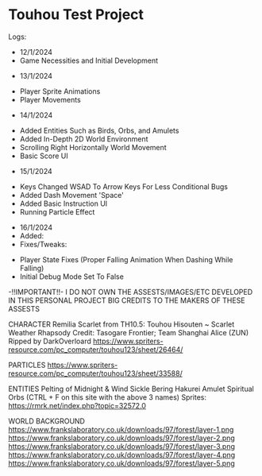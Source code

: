 # Touhou Test Project
Logs:
- 12/1/2024
- Game Necessities and Initial Development
* 13/1/2024
- Player Sprite Animations
- Player Movements
* 14/1/2024
- Added Entities Such as Birds, Orbs, and Amulets
- Added In-Depth 2D World Environment
- Scrolling Right Horizontally World Movement
- Basic Score UI
* 15/1/2024
- Keys Changed WSAD To Arrow Keys For Less Conditional Bugs
- Added Dash Movement 'Space'
- Added Basic Instruction UI
- Running Particle Effect
* 16/1/2024
* Added: 
* Fixes/Tweaks:
- Player State Fixes (Proper Falling Animation When Dashing While Falling)
- Initial Debug Mode Set To False

-!!IMPORTANT!!-
I DO NOT OWN THE ASSESTS/IMAGES/ETC DEVELOPED IN THIS PERSONAL PROJECT 
BIG CREDITS TO THE MAKERS OF THESE ASSESTS

CHARACTER
Remilia Scarlet from TH10.5: Touhou Hisouten ~ Scarlet Weather Rhapsody
Credit: Tasogare Frontier; Team Shanghai Alice (ZUN)
Ripped by DarkOverloard
https://www.spriters-resource.com/pc_computer/touhou123/sheet/26464/

PARTICLES
https://www.spriters-resource.com/pc_computer/touhou123/sheet/33588/

ENTITIES
Pelting of Midnight & Wind Sickle Bering
Hakurei Amulet 
Spiritual Orbs
(CTRL + F on this site with the above 3 names)
Sprites:
https://rmrk.net/index.php?topic=32572.0

WORLD BACKGROUND
https://www.frankslaboratory.co.uk/downloads/97/forest/layer-1.png
https://www.frankslaboratory.co.uk/downloads/97/forest/layer-2.png
https://www.frankslaboratory.co.uk/downloads/97/forest/layer-3.png
https://www.frankslaboratory.co.uk/downloads/97/forest/layer-4.png
https://www.frankslaboratory.co.uk/downloads/97/forest/layer-5.png
